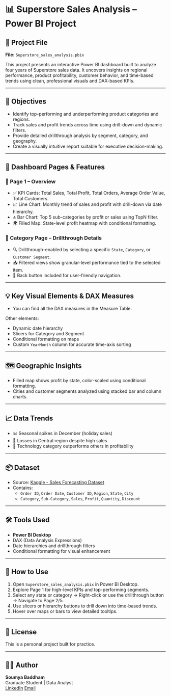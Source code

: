 # 📊 Superstore Sales Analysis – Power BI Project

## 📁 Project File
**File:** `Superstore_sales_analysis.pbix`

This project presents an interactive Power BI dashboard built to analyze four years of Superstore sales data. It uncovers insights on regional performance, product profitability, customer behavior, and time-based trends using clean, professional visuals and DAX-based KPIs.

---

## 🎯 Objectives

- Identify top-performing and underperforming product categories and regions.
- Track sales and profit trends across time using drill-down and dynamic filters.
- Provide detailed drillthrough analysis by segment, category, and geography.
- Create a visually intuitive report suitable for executive decision-making.

---

## 🚀 Dashboard Pages & Features

### 🔹 Page 1 – Overview
- ✅ KPI Cards: Total Sales, Total Profit, Total Orders, Average Order Value, Total Customers.
- 📈 Line Chart: Monthly trend of sales and profit with drill-down via date hierarchy.
- 🔝 Bar Chart: Top 5 sub-categories by profit or sales using TopN filter.
- 🌍 Filled Map: State-level profit heatmap with conditional formatting.

### 🔹 Category Page – Drillthrough Details
- 🔍 Drillthrough-enabled by selecting a specific `State`, `Category`, or `Customer Segment`.
- 📥 Filtered views show granular-level performance tied to the selected item.
- 🔁 Back button included for user-friendly navigation.

---

## 💡 Key Visual Elements & DAX Measures

- You can find all the DAX measures in the Measure Table.

Other elements:
- Dynamic date hierarchy
- Slicers for Category and Segment
- Conditional formatting on maps
- Custom `YearMonth` column for accurate time-axis sorting

---

## 🗺️ Geographic Insights

- Filled map shows profit by state, color-scaled using conditional formatting.
- Cities and customer segments analyzed using stacked bar and column charts.

---

## 📈 Data Trends

- 📊 Seasonal spikes in December (holiday sales)
- 🚨 Losses in Central region despite high sales
- 🥇 Technology category outperforms others in profitability

---

## 📦 Dataset

- Source: [Kaggle - Sales Forecasting Dataset](https://www.kaggle.com/datasets/rohitsahoo/sales-forecasting)
- Contains:
  - `Order ID`, `Order Date`, `Customer ID`, `Region`, `State`, `City`
  - `Category`, `Sub-Category`, `Sales`, `Profit`, `Quantity`, `Discount`

---

## 🛠 Tools Used

- **Power BI Desktop**
- DAX (Data Analysis Expressions)
- Date hierarchies and drillthrough filters
- Conditional formatting for visual enhancement

---

## 📘 How to Use

1. Open `Superstore_sales_analysis.pbix` in Power BI Desktop.
2. Explore Page 1 for high-level KPIs and top-performing segments.
3. Select any state or category → Right-click or use the drillthrough button → Navigate to Page 2/5.
4. Use slicers or hierarchy buttons to drill down into time-based trends.
5. Hover over maps or bars to view detailed tooltips.

---


## 📄 License

This is a personal project built for practice.

---

## 🙋‍♂️ Author

**Soumya Baddham**  
Graduate Student | Data Analyst  
[LinkedIn](https://www.linkedin.com/in/soumyab04/)
[Email](soumyabaddham@gmail.com)

